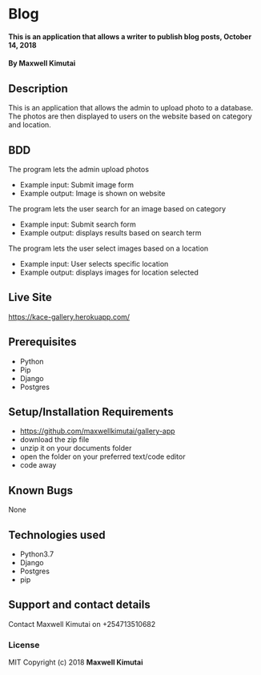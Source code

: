 # Blog
#### This is an application that allows a writer to publish blog posts, October 14, 2018
#### By **Maxwell Kimutai**
## Description
This is an application that allows the admin to upload photo to a database. The photos are then displayed to users on the website based on category and location.
## BDD
The program lets the admin upload photos
* Example input: Submit image form
* Example output: Image is shown on website

The program lets the user search for an image based on category
* Example input: Submit search form
* Example output: displays results based on search term

The program lets the user select images based on a location
* Example input: User selects specific location
* Example output: displays images for location selected

## Live Site
https://kace-gallery.herokuapp.com/

## Prerequisites
* Python
* Pip
* Django
* Postgres

## Setup/Installation Requirements
* https://github.com/maxwellkimutai/gallery-app
* download the zip file
* unzip it on your documents folder
* open the folder on your preferred text/code editor
* code away
## Known Bugs
None
## Technologies used
* Python3.7
* Django
* Postgres
* pip
## Support and contact details
Contact Maxwell Kimutai on +254713510682
### License
MIT
Copyright (c) 2018 **Maxwell Kimutai**
